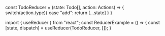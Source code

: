 
const TodoReducer = (state: Todo[], action: Actions) => {
    switch(action.type){
        case "add":
            return [...state]
    }
}

import { useReducer } from "react";
const ReducerExample = () => {
    const [state, dispatch] = useReducer(TodoReducer, []);
}
